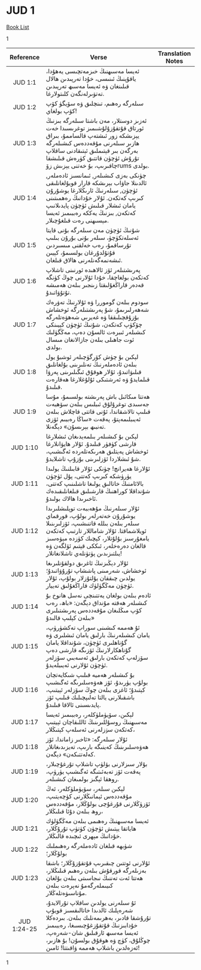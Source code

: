 # JUD 1
[Book List](../README.md)

1 

| Reference | Verse | Translation Notes |
|:---------:|-------|-------------------|
|JUD 1:1|ئەيسا مەسىھنىڭ خىزمەتچىسى يەھۇدا، ياقۇپنىڭ ئىنىسى، خۇدا تەرپىدىن ھالال قىلىنغان ۋە ئەيسا مەسىھ تەرپىدىن تەتۋىرلەنگەن كلىتولارغا.||
|JUD 1:2|سىلەرگە رەھىم، تىنچلىق ۋە سۆيگۈ كۆپ كۆپ بولغاي!||
|JUD 1:3|ئەزىز دوستلار، مەن باشتا سىلەرگە بىزنىڭ ئورتاق قۇتقۇزۇلۇشىمىز توغرىسىدا خەت يېزىشكە زور ئىشتەپ قالساممۇ، بىراق ھازىر سىلەرنى مۇقەددەس كىشىلەرگە بەرگەن بىر قېتىملىق ئېتىقادنى ساقلاپ تۇرۇش ئۈچۈن قاتتىق كۈرەش قىلىشقا چاقىرىپ، بۇ خەتنى يېزىش زۆrums بولدى.||
|JUD 1:4|چۈنكى بەزى كىشىلەر, ئىمانسىز ئادەملەر, ئالدىنلا جاۋاب بېرىشكە قارار قويۇلغانلىقى ئۈچۈن, سىلەرنىڭ ئارىڭلارغا يوشۇرۇن كىرىپ كەتكەن. ئۇلار خۇدانىڭ رەھمىتىنى يامان ئىشلار قىلىش ئۈچۈن پايدىلانىپ كەتكەن, بىزنىڭ يەككە رەببىمىز ئەيسا مېسىھنى رەت قىلغۇچىلار.||
|JUD 1:5|شۇنىڭ ئۈچۈن مەن سىلەرگە بۇنى قايتا ئەسلەتكۈچۈ، سىلەر بۇنى بۇرۇن بىلىپ تۇرساقمۇ، رەب خەلقنى مىسىردىن قۇتۇلدۇرغان بولسىمۇ، كېيىن ئىشەنمەگەنلەرنى ھالاق قىلغان.||
|JUD 1:6|پەرىشتىلەر ئۆز ئالاھىدە ئورنىنى تاشلاپ كەتكەن بولغاچقا، خۇدا ئۇلارنى چوڭ كۈنگە قەدەر قاراڭغۇلىقتا زىنجىر بىلەن ھەمىشە تۇتۇۋاتىدۇ.||
|JUD 1:7|سودوم بىلەن گوموررا ۋە ئۇلارنىڭ تەۋرەك شەھەرلىرىمۇ، شۇ پەرىشتىلەرگە ئوخشاش بۇزۇقچىلىققا ۋە غەيرىي شەھۋەتلەرگە چۆكۈپ كەتكەن، شۇنىڭ ئۈچۈن كېيىنكى كىشىلەر ئىبرەت ئالسۇن دەپ، مەڭگۈلىك ئوت جاھىلى بىلەن جازالانغان مىسال بولدى.||
|JUD 1:8|لېكىن بۇ چۈش كۆرگۈچىلەر ئوشبۇ يول بىلەن ئادەملەرنىڭ تەنلىرىنى بۇلغانلىق قىلىۋاتىدۇ، ئۇلار ھوقۇق ئىگىلىرىنى پەرۋا قىلمايدۇ ۋە ئەرشتىكى ئۇلۇغلارغا ھەقارەت قىلىدۇ.||
|JUD 1:9|ھەتتا مىكائىل باش پەرىشتە بولسىمۇ، مۇسا جەسىدى توغرۇلۇق ئىبلىس بىلەن سۆھبەت قىلىپ تالاشقاندا، ئۇنى قاتتى قاچلاش بىلەن ئەيىبلىمەپتۇ، پەقەت «ساڭا رەببىم ئۆزى تەنبىھ بېرىسۇن» دېگەنلا.||
|JUD 1:10|لېكىن بۇ كىشىلەر بىلمەيدىغان ئىشلارغا قارشى كۈفۈر قىلىدۇ. ئۇلار ھايۋانلارغا ئوخشاش پەيتلىق ھەرىكەتلەردە ئەگىشىپ، شۇ ئىشلاردا ئۆزلىرىنى بۇزۇپ تاشلايدۇ.||
|JUD 1:11|ئۇلارغا ھەيرانچ! چۈنكى ئۇلار قابىلنىڭ يولىدا يۈرۈشكە كىرىپ كەتتى، پۇل ئۈچۈن بالائامنىڭ خاتالىق يولىغا تاشلىنىپ كەتتى، شۇنداقلا كوراھنىڭ قارشىلىق قىلغانلىقىدەك ئاخىرىدا ھالاك بولىدۇ.||
|JUD 1:12|ئۇلار سىلەرنىڭ مۇھەببەت توپلىشلىرىدا يوشۇرۇن خەتەرلەر بولۇپ، قورقماي سىلەر بىلەن بىللە قاتنىشىپ، ئۆزلىرىنىلا ئويلاشماقتا. ئۇلار شاماللار تارتىپ كەتكەن يامغۇرسىز بۇلۇتلار، كېچىك كۈزدە مېۋەسىز قالغان دەرەخلەر، ئىككى قېتىم ئۆلگەن ۋە يىلتىزىدىن پۈتۈنلەي تاشلانغانلار!||
|JUD 1:13|ئۇلار دېڭىزنىڭ ئاغرىق دولقۇنلىرىغا ئوخشاش، شەرمىنى پاششاپ تۇرۇۋاتىدۇ؛ يولدىن چىققان يۇلتۇزلار بولۇپ، ئۇلار ئۈچۈن مەڭگۈلۈك قاراڭغۇلىق تەييار.||
|JUD 1:14|ئادەم بىلەن بولغان يەتتىنچى نەسل ھانوخ بۇ كىشىلەر ھەقتە مۇنداق دېگەن: «باھ، رەب كۆپ مىڭلىغان مۇقەددەس پەرىشتىلىرى بىلەن كېلىپ قالىدۇ»||
|JUD 1:15|ئۇ ھەممە كىشىنى سوراپ تەكشۈرۈپ، يامان كىشىلەرنىڭ بارلىق يامان ئىشلىرى ۋە گۇناھلىرى ئۈچۈن، شۇنداقلا يامان گۇناھكارلارنىڭ ئۆزىگە قارشى دەپ سۆزلەپ كەتكەن بارلىق ئەسەبىي سۆزلەر ئۈچۈن ئۇلارنى ئەيىبلەيدۇ.||
|JUD 1:16|بۇ كىشىلەر ھەميە قىلىپ شىكايەتچان بولۇپ يۈرىدۇ، ئۆز ھەۋەسلىرىگە ئەگىشىپ كېتىدۇ؛ ئاغزى بىلەن چوڭ سۆزلەر ئېيتىپ، باشقىلارنى يالتا تەلىپچىلىك قىلىپ ئۆز پايدىسىنى ئالاقا قىلىدۇ.||
|JUD 1:17|لېكىن، سۆيۈملۈكلەر، رەببىمىز ئەيسا مەسىھنىڭ روسۇللىرىنىڭ ئاللىقاچان ئېيتىپ كەتكەن سۉزلەرنى ئەسلەپ كېتىڭلار،||
|JUD 1:18|ئۇلار سىلەرگە: «ئاخىر زاماندا، ئۆز ھەۋەسلىرىنىڭ كەينىگە بارىپ، تەيزىدىغانلار كەلەتتىكەن» دېگەن.||
|JUD 1:19|بۇلار سىزلارنى بۆلۈپ تاشلاپ تۇرغۇچىلار، پەقەت ئۆز تەبەئىتىگە ئەگىشىپ يۈرۈپ، روھقا ئېگىز بولمىغان كىشىلەر.||
|JUD 1:20|لېكىن سىلەر، سۆيۈملۈكلەر، ئەڭ مۇقەددەس ئېمانىڭلارنى كۈچەيتىپ، ئۆزۈڭلارنى قۇرغۇچى بولۇڭلار، مۇقەددەس روھ بىلەن دۇئا قىلىڭلار،||
|JUD 1:21|ئەيسا مەسىھنىڭ رەھىمى بىلەن مەڭگۈلۈك ھاياتقا يېتىش ئۈچۈن كۈتۈپ تۇرۇڭلار، خۇدانىڭ مېھرى ئىچىدە قالىڭلار.||
|JUD 1:22|شۈبھە قىلغان ئادەملەرگە رەھىملىك بولۇڭلار؛||
|JUD 1:23|ئۇلارنى ئوتتىن چىقىرىپ قۇتقۇزۇڭلار؛ باشقا بەزىلەرگە قورقۇش بىلەن رەھىم قىلىڭلار، ھەتتا ئەت تەننىڭ نىجاسىتى بىلەن بۇلغان كىيىملەرگەمۇ نەپرەت بىلەن مۇناسىۋەتلەڭلار.||
|JUD 1:24-25|ئۇ سىلەرنى يولدىن ساقلاپ تۇرالايدۇ، شەرەپلىك ئالدىدا خاتالىقسىز قويۇپ تۇرۇشقا قادىر، بەھرىمەنلىك بىلەن. بىردەكلا خۇدابىزنىڭ قۇتقۇزغۇچىسىغا، رەببىمىز ئەيسا مەسىھ ئارقىلىق شان-شەرەپ، چوڭلۇق، كۈچ ۋە ھوقۇق بولسۇن! بۇ ھازىر، ئەزەلدىن باشلاپ ھەممە ۋاقىتتا! ئامىن!||


1 